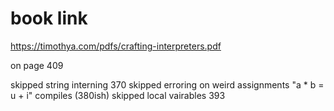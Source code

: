 # book link

https://timothya.com/pdfs/crafting-interpreters.pdf

on page 409

skipped string interning 370
skipped erroring on weird assignments "a * b = u + i" compiles (380ish)
skipped local vairables 393